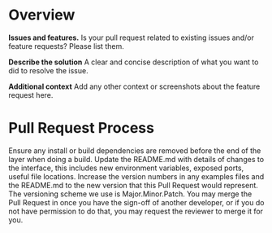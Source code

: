 # Overview

**Issues and features.**
Is your pull request related to existing issues and/or feature requests? Please list them.

**Describe the solution**
A clear and concise description of what you want to did to resolve the issue.

**Additional context**
Add any other context or screenshots about the feature request here.

# Pull Request Process
Ensure any install or build dependencies are removed before the end of the layer when doing a build.
Update the README.md with details of changes to the interface, this includes new environment variables, exposed ports, useful file locations.
Increase the version numbers in any examples files and the README.md to the new version that this Pull Request would represent. The versioning scheme we use is Major.Minor.Patch.
You may merge the Pull Request in once you have the sign-off of another developer, or if you do not have permission to do that, you may request the reviewer to merge it for you.
